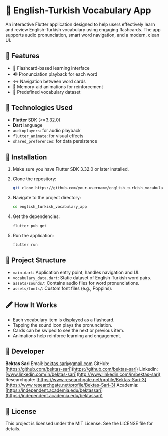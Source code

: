 # 📘 English-Turkish Vocabulary App

An interactive Flutter application designed to help users effectively learn and review English-Turkish vocabulary using engaging flashcards. 
The app supports audio pronunciation, smart word navigation, and a modern, clean UI.

## 🚀 Features

* 🎴 Flashcard-based learning interface
* 🔊 Pronunciation playback for each word
* ↔️ Navigation between word cards
* 🧠 Memory-aid animations for reinforcement
* 📁 Predefined vocabulary dataset

## 🧪 Technologies Used

* **Flutter** SDK (>=3.32.0)
* **Dart** language
* `audioplayers`: for audio playback
* `flutter_animate`: for visual effects
* `shared_preferences`: for data persistence

## 🧰 Installation

1. Make sure you have Flutter SDK 3.32.0 or later installed.
2. Clone the repository:

   ```bash
   git clone https://github.com/your-username/english_turkish_vocabulary_app.git
   ```
3. Navigate to the project directory:

   ```bash
   cd english_turkish_vocabulary_app
   ```
4. Get the dependencies:

   ```bash
   flutter pub get
   ```
5. Run the application:

   ```bash
   flutter run
   ```

## 📂 Project Structure

* `main.dart`: Application entry point, handles navigation and UI.
* `vocabulary_data.dart`: Static dataset of English-Turkish word pairs.
* `assets/sounds/`: Contains audio files for word pronunciations.
* `assets/fonts/`: Custom font files (e.g., Poppins).

## 🖋️ How It Works

* Each vocabulary item is displayed as a flashcard.
* Tapping the sound icon plays the pronunciation.
* Cards can be swiped to see the next or previous item.
* Animations help reinforce learning and engagement.

## 👤 Developer

**Bektas Sari**
Email: [bektas.sari@gmail.com](mailto:bektas.sari@gmail.com)
GitHub: [https://github.com/bektas-sari](https://github.com/bektas-sari)
LinkedIn: [www.linkedin.com/in/bektas-sari](http://www.linkedin.com/in/bektas-sari)
Researchgate: [https://www.researchgate.net/profile/Bektas-Sari-3](https://www.researchgate.net/profile/Bektas-Sari-3)
Academia: [https://independent.academia.edu/bektassari](https://independent.academia.edu/bektassari)

## 📜 License

This project is licensed under the MIT License. See the LICENSE file for details.



